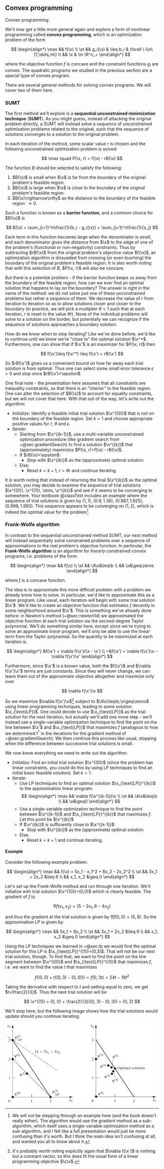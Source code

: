 ## Convex programming

<div class='lectureVideoEmbed' video-id='c4de6679db674101b4b68274b3a096821d' video-date='2023-10-30'>Convex programming</div>

We'll now get a little more general again and explore a form of nonlinear programming called **convex programming**, which is an optimization problem of the form

$$
\begin{align*}
\max && f(\x) \\
\st  && g_i(\x) & \leq b_i & \forall \ i\in\{1,\dots,m\} \\
     && \x & \in \R^n_+
\end{align*}
$$

where the objective function $f$ is concave and the constraint functions $g_i$ are convex. The quadratic programs we studied in the previous section are a special type of convex program.

There are several general methods for solving convex programs. We will cover two of them here.

### SUMT

The first method we'll explore is a **sequential unconstrained minimization technique** (**SUMT**). As you might guess, instead of attacking the original problem directly, a SUMT will instead solve a _sequence_ of _unconstrained_ optimization problems related to the original, such that the sequence of solutions converges to a solution to the original problem.

In each iteration of the method, some scalar value $r$ is chosen and the following unconstrained optimization problem is solved:

$$
\max \quad P(\x, r) = f(\x) - rB(\x)
$$

The function $B$ should be selected to satisfy the following:

1. $B(\x)$ is small when $\x$ is far from the boundary of the original problem's feasible region.
2. $B(\x)$ is large when $\x$ is close to the boundary of the original problem's feasible region.
3. $B(\x)\rightarrow\infty$ as the distance to the boundary of the feasible region $\rightarrow 0$.

Such a function is known as a **barrier function**, and a common choice for $B(\x)$ is

$$
B(\x) = \sum_{i=1}^m\frac{1}{b_i - g_i(\x)} + \sum_{j=1}^n\frac{1}{x_j}
$$

Each term in this function becomes large when the denominator is small, and each denominator gives the distance from $\x$ to the edge of one of the problem's (functional or non-negativity) constraints. Thus by subtracting $rB(\x)$ from the original problem's objective value $f(\x)$, an optimization algorithm is dissuaded from crossing (or even touching) the boundary of the original problem's feasible region. It is also worth noting that with this selection of $B$, $P(\x, r)$ will also be concave.

But there is a potential problem - if the barrier function keeps us away from the boundary of the feasible region, how can we ever find an optimal solution that happens to lay _on_ the boundary? The answer is right in the name of the method: we do not solve just one of these unconstrained problems but rather a sequence of them. We decrease the value of $r$ from iteration to iteration so as to allow solutions closer and closer to the boundary (in practice, we will pick a multiplier $\theta<1$ such that at each iteration, $r$ is reset to the value $\theta r$). None of the individual problems will solve to a solution on the border, but potentially we can recognize if the sequence of solutions approaches a boundary solution.

How do we know when to stop iterating? Like we've done before, we'd like to continue until we know we're "close to" the optimal solution $\x^*$. Furthermore, one can show that if $\x'$ is an maximizer for $P(\x, r)$ then

$$
f(\x')\leq f(\x^*) \leq f(\x') + rB(\x')
$$

So $rB(\x')$ gives us a convenient bound on how far away each trial solution is from optimal. Thus one can select some small error tolerance $\epsilon > 0$ and stop once $rB(\x')<\epsilon$.

One final note - the presentation here assumes that all constraints are inequality constraints, so that there is an "interior" to the feasible region. One can alter the selection of $B(\x)$ to account for equality constraints, but we will not cover that here. With that out of the way, let's write out the algorithm:

- _Initialize_: Identify a feasible initial trial solution $\x^{(0)}$ that is not on the boundary of the feasible region. Set $k = 1$ and choose appropriate positive values for $r$, $\theta$ and $\epsilon$.
- _Iterate_:
  - Starting from $\x^{(k-1)}$, use a multi-variable unconstrained optimization procedure (like gradient search from +@sec:gradientSearch) to find a solution $\x^{(k)}$ that (approximately) maximizes $P(\x, r)=f(\x) - rB(\x)$.
  - If $rB(\x)<\epsilon$:
    - Stop with $\x^{(k)}$ as the (approximate) optimal solution.
  - Else:
    - Reset $k = k + 1$, $r = \theta r$ and continue iterating.

It is worth noting that instead of returning the final $\x^{(k)}$ as the optimal solution, you may decide to examine the sequence of trial solutions $\x^{(0)}, \x^{(1)}, \dots, \x^{(k)}$ and see if it seems to be converging to somewhere. Your textbook @classText includes an example where the sequence of trial solutions is given by $(1, 1)$, $(0.9, 1.36)$, $(0.987, 1.925)$, $(0.998, 1.993)$. This sequence appears to be converging on $(1, 2)$, which is indeed the optimal value for the problem[^noSUMTExample].

[^noSUMTExample]: We will not be stepping through an example here (and the book doesn't really either). The algorithm would use the gradient method as a sub-algorithm, which itself uses a single-variable optimization method as a sub-algorithm, and I felt like a full presentation would just be more confusing than it's worth. But I think the main idea isn't confusing at all, and wanted you all to know about it.

### Frank-Wolfe algorithm

In contrast to the sequential unconstrained method SUMT, our next method will instead sequentially solve constrained problems over a sequence of approximations to the real problem's objective function. In particular, the **Frank-Wolfe algorithm** is an algorithm for _linearly_ constrained convex programs, i.e. problems of the form:

$$
\begin{align*}
\max && f(\x) \\
\st  && \A\x&\leq\b \\
     &&   \x&\geq\zeros
\end{align*}
$$

where $f$ is a concave function.

The idea is to approximate this more difficult problem with a problem we already know how to solve. In particular, we'd like to approximate this as a linear program. Like usual, each iteration will begin with some trial solution $\x'$. We'd like to create an objective function that estimates $f$ decently in some neighborhood around $\x'$. This is something we've already done before: in Newton's method (+@sec:newton1d) we approximated the objective function at each trial solution via the second-degree Taylor polynomial. We'll do something similar here, except since we're trying to solve an approximate _linear_ program, we'll only be able to use the linear term from the Taylor polynomial. So the quantity to be maximized at each iteration is:

$$
\begin{align*}
&f(\x') + \nabla f(\x')(\x - \x') \\
=&f(\x') + \nabla f(\x')\x - \nabla f(\x')\x'
\end{align*}
$$

Furthermore, since $\x'$ is a known value, both the $f(\x')$ and $\nabla f(\x')\x'$ terms are just constants. Since they will never change, we can leave them out of the approximate objective altogether and maximize only over

$$
\nabla f(\x')\x
$$

So we maximize $\nabla f(\x')\x$[^thisIsALinearObjective] subject to $\A\x\leq\b,\x\geq\zeros$ using linear programming techniques, leading to some solution $\x_{\text{LP}}$. One could decide to use $\x_{\text{LP}}$ as the trial solution for the next iteration, but actually we'll add one more step - we'll instead use a single-variable optimization technique to find the point on the line between $\x'$ and $\x_{\text{LP}}$ that maximizes $f$ (analogous to how we determined $t^*$ in the iterations for the gradient method of +@sec:gradientSearch). We then continue this process like usual, stopping when the difference between successive trial solutions is small.

[^thisIsALinearObjective]: It's probably worth noting explicitly again that $\nabla f(\x')$ is nothing but a constant vector, so this does fit the usual form of a linear programming objective $\c\x$.

We now know everything we need to write out the algorithm:

- _Initialize_: Find an initial trial solution $\x^{(0)}$ (since the problem has linear constraints, you could do this by using LP techniques to find an initial basic feasible solution). Set $k=1$.
- _Iterate_:
  - Use LP techniques to find an optimal solution $\x_{\text{LP}}^{(k)}$ to the approximation linear program:
    $$
    \begin{align*}
    \max && \nabla f(\x^{(k-1)})\x \\
    \st  && \A\x&\leq\b \\
         &&   \x&\geq0
    \end{align*}
    $$
  - Use a single-variable optimization technique to find the point between $\x^{(k-1)}$ and $\x_{\text{LP}}^{(k)}$ that maximizes $f$. Let this point be $\x^{(k)}$
  - If $\x^{(k)}$ is sufficiently close to $\x^{(k-1)}$:
    - Stop with $\x^{(k)}$ as the (approximate) optimal solution.
  - Else:
    - Reset $k = k + 1$ and continue iterating.

<h4>Example</h4>

Consider the following example problem:

$$
\begin{align*}
\max && f(\x) = 5x_1 - x_1^2 + 8x_2 - 2x_2^2 \\
\st  && 3x_1 + 2x_2 &\leq 6 \\
     && x_1, x_2 &\geq 0
\end{align*}
$$

Let's set up the Frank-Wolfe method and run through one iteration. We'll initialize with trial solution $\x^{(0)}=(0,0)$ which is clearly feasible. The gradient of $f$ is:

$$
\nabla f(x_1, x_2) = (5 - 2x_1, 8 - 4x_2)
$$

and thus the gradient at the trial solution is given by $\nabla f(0, 0) = (5, 8)$. So the approximation LP is given by:

$$
\begin{align*}
\max && 5x_1 + 8x_2 \\
\st  && 3x_1 + 2x_2 &\leq 6 \\
     && x_1, x_2 &\geq 0
\end{align*}
$$

Using the LP techniques we learned in +@sec:lp we would find the optimal solution for this LP is $\x_{\text{LP}}^{(1)}=(0,3)$. That will not be our next trial solution, though. To find that, we want to find the point on the line segment between $\x^{(0)}$ and $\x_{\text{LP}}^{(1)}$ that maximizes $f$, i.e. we want to find the value $t$ that maximizes

$$
f((0, 0) + t((0, 3) - (0, 0))) = f(0, 3t) = 24t - 18t^2
$$

Taking the derivative with respect to $t$ and setting equal to zero, we get $t=\frac{2}{3}$. Thus the next trial solution will be

$$
\x^{(1)} = (0, 0) + \frac{2}{3}((0, 3) - (0, 0)) = (0, 2)
$$

We'll stop here, but the following image shows how the trial solutions would update should you continue iterating.

![Trial solutions from the Frank-Wolfe example problem [@classText]](images/frank-wolfe-example.png)
